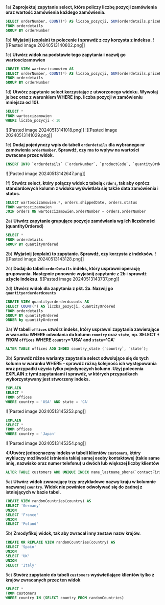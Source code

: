 1a) **Zaprojektuj zapytanie select, które policzy liczbę pozycji zamówienia oraz wartość zamówienia każdego zamówienia.**
```SQL
SELECT orderNumber, COUNT(*) AS liczba_pozycji, SUM(orderdetails.priceEach * orderdetails.quantityOrdered) AS wartosc
FROM orderdetails
GROUP BY orderNumber
```

1b) **Wyjaśnij (explain) to polecenie i sprawdź z czy korzysta z indeksu.**
![[Pasted image 20240513140802.png]]

1c) **Utwórz widok na podstawie tego zapytania i nazwij go wartoscizamowien**
```SQL
CREATE VIEW wartoscizamowien AS
SELECT orderNumber, COUNT(*) AS liczba_pozycji, SUM(orderdetails.priceEach * orderdetails.quantityOrdered) AS wartosc
FROM orderdetails
GROUP BY orderNumber
```

1d) **Utwórz zapytanie select korzystając z utworzonego widoku. Wywołaj je bez oraz z warunkiem WHERE (np. liczba pozycji w zamówieniu mniejsza od 10).**
```SQL
SELECT * 
FROM wartoscizamowien
WHERE liczba_pozycji < 10
```
![[Pasted image 20240513141018.png]]
![[Pasted image 20240513141029.png]]

1e) **Dodaj pojedynczy wpis do tabeli `orderdetails` dla wybranego nr zamówienia `orderNumber`. Sprawdź, czy ma to wpływ na wartości zwracane przez widok.**
```SQL
INSERT INTO `orderdetails` (`orderNumber`, `productCode`, `quantityOrdered`, `priceEach`, `orderLineNumber`) VALUES (10101, 'S18_4600', 1, '95.06', 1)
```
![[Pasted image 20240513142647.png]]

1f) **Stwórz select, który połączy widok z tabelą `orders`, tak aby oprócz standardowych kolumn z widoku wyświetlała się także data zamówienia i status.**
```SQL
SELECT wartoscizamowien.*, orders.shippedDate, orders.status
FROM wartoscizamowien
JOIN orders ON wartoscizamowien.orderNumber = orders.orderNumber
```

2a) **Utwórz zapytanie grupujące pozycje zamówiania wg ich liczebności (quantityOrdered)**
```SQL
SELECT *
FROM orderdetails
GROUP BY quantityOrdered
```

2b) **Wyjaśnij (explain) to zapytanie. Sprawdź, czy korzysta z indeksów.**
![[Pasted image 20240513143128.png]]

2c) **Dodaj do tabeli `orderDetails` indeks, który usprawni operację grupowania. Następnie ponownie wyjaśnij zapytanie z 2b i sprawdź użycie indeksu.**
![[Pasted image 20240513143737.png]]

2d) **Utwórz widok dla zapytania z pkt. 2a. Nazwij go `quantityorderderdcounts`**
```SQL
CREATE VIEW quantityorderderdcounts AS 
SELECT COUNT(*) AS liczba_pozycji, quantityOrdered 
FROM orderdetails
GROUP BY quantityOrdered
ORDER by quantityOrdered
```

3a) **W tabeli `offices` utwórz indeks, który usprawni zapytania zawierające w warunku WHERE odwołania do kolumn `country` oraz `state`, np. SELECT * FROM `offices` WHERE `country`='USA' and `state`='CA'**
```SQL
ALTER TABLE offices ADD INDEX country_state (`country`, `state`);
```

3b) **Sprawdź różne warianty zapytania select odwołujące się do tych kolumn w warunku WHERE – sprawdź różną kolejność ich występowania oraz przypadki użycia tylko pojedynczych kolumn. Użyj polecenia EXPLAIN z tymi zapytaniami i sprawdź, w których przypadkach wykorzystywany jest stworzony indeks.**
```SQL
EXPLAIN
SELECT * 
FROM offices
WHERE country = 'USA' AND state = 'CA'
```
![[Pasted image 20240513145253.png]]
```SQL
EXPLAIN
SELECT * 
FROM offices
WHERE country = 'Japan'
```
![[Pasted image 20240513145354.png]]

4)**Utwórz jednoznaczny indeks w tabeli klientów `customers`, który wykluczy możliwość istnienia takiej samej osoby kontaktowej (takie same imię, nazwisko oraz numer telefonu) u dwóch lub większej liczby klientów**
```SQL
ALTER TABLE customers ADD UNIQUE INDEX name_lastname_phone(`contactFirstName`, `contactLastName`, `phone`)
```

5a) **Utwórz widok zwracający trzy przykładowe nazwy kraju w kolumnie nazwanej `country`. Widok nie powinien odwoływać się do żadnej z istniejących w bazie tabel.**
```SQL
CREATE VIEW randomCountries(country) AS 
SELECT 'Germany'
UNION
SELECT 'France'
UNION 
SELECT 'Poland'
```

5b) **Zmodyfikuj widok, tak aby zwracał inny zestaw nazw krajów.**
```SQL
CREATE OR REPLACE VIEW randomCountries(country) AS 
SELECT 'Spain'
UNION
SELECT 'UK'
UNION 
SELECT 'Italy'
```

5c) **Stwórz zapytanie do tabeli `customers` wyświetlające klientów tylko z krajów zwracanych przez ten widok**
```SQL
SELECT *
FROM customers
WHERE country IN (SELECT country FROM randomCountries)
```